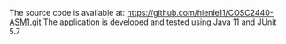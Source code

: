 The source code is available at: https://github.com/hienle11/COSC2440-ASM1.git
The application is developed and tested using Java 11 and JUnit 5.7
